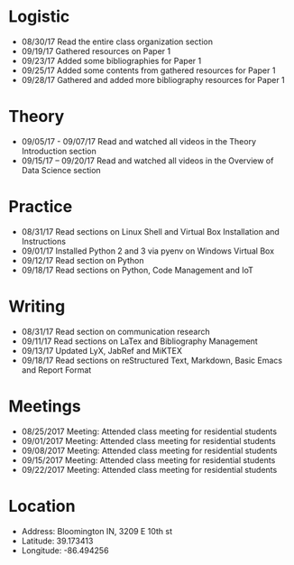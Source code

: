 # Logistic

* 08/30/17 Read the entire class organization section 
* 09/19/17 Gathered resources on Paper 1
* 09/23/17 Added some bibliographies for Paper 1
* 09/25/17 Added some contents from gathered resources for Paper 1
* 09/28/17 Gathered and added more bibliography resources for Paper 1

# Theory

* 09/05/17 - 09/07/17 Read and watched all videos in the Theory Introduction section
* 09/15/17 – 09/20/17 Read and watched all videos in the Overview of Data Science section

# Practice

* 08/31/17 Read sections on Linux Shell and Virtual Box Installation and Instructions
* 09/01/17 Installed Python 2 and 3 via pyenv on Windows Virtual Box
* 09/12/17 Read section on Python 
* 09/18/17 Read sections on Python, Code Management and IoT

# Writing

* 08/31/17 Read section on communication research
* 09/11/17 Read sections on LaTex and Bibliography Management
* 09/13/17 Updated LyX, JabRef and MiKTEX
* 09/18/17 Read sections on reStructured Text, Markdown, Basic Emacs and Report Format 

# Meetings

* 08/25/2017 Meeting: Attended class meeting for residential students
* 09/01/2017 Meeting: Attended class meeting for residential students
* 09/08/2017 Meeting: Attended class meeting for residential students
* 09/15/2017 Meeting: Attended class meeting for residential students
* 09/22/2017 Meeting: Attended class meeting for residential students

# Location

* Address: Bloomington IN, 3209 E 10th st
* Latitude: 39.173413
* Longitude: -86.494256 
